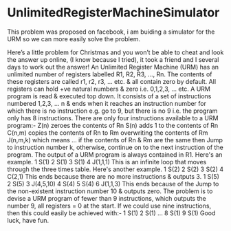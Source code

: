 # UnlimitedRegisterMachineSimulator

This problem was proposed on facebook, i am buiding a simulator for the URM so we can more easily solve the problem.

Here’s a little problem for Christmas and you won’t be able to cheat and look the answer up online, (I know because I tried), it took a friend and I several days to work out the answer!
An Unlimited Register Machine (URM) has an unlimited number of registers labelled R1, R2, R3, ..., Rn. The contents of these registers are called r1, r2, r3, ... etc. & all contain zero by default.
All registers can hold +ve natural numbers & zero i.e. 0,1,2,3, ... etc. A URM program is read & executed top down. It consists of a set of instructions numbered 1,2,3, ... n & ends when it reaches an instruction number for which there is no instruction e.g. go to 9, but there is no 9 i.e. the program only has 8 instructions.
There are only four instructions available to a URM program:-
Z(n) zeroes the contents of Rn
S(n) adds 1 to the contents of Rn
C(n,m) copies the contents of Rn to Rm overwriting the contents of Rm
J(n,m,k) which means ... if the contents of Rn & Rm are the same then Jump to instruction number k, otherwise, continue on to the next instruction of the program.
The output of a URM program is always contained in R1.
Here's an example.
1 S(1)
2 S(1)
3 S(1)
4 J(1,1,1)
This is an infinite loop that moves through the three times table.
Here's another example.
1 S(2)
2 S(2)
3 S(2)
4 C(2,1)
This ends because there are no more instructions & outputs 3.
1 S(5)
2 S(5)
3 J(4,5,10)
4 S(4)
5 S(4)
6 J(1,1,3)
This ends because of the Jump to the non-existent instruction number 10 & outputs zero.
The problem is to devise a URM program of fewer than 9 instructions, which outputs the number 9, all registers = 0 at the start. If we could use nine instructions, then this could easily be achieved with:-
1 S(1)
2 S(1)
...
8 S(1)
9 S(1)
Good luck, have fun.